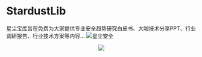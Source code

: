 # StardustLib
星尘宝库旨在免费为大家提供专业安全趋势研究白皮书、大咖技术分享PPT、行业调研报告、行业技术方案等内容…
![星尘安全](https://github.com/stardustsec/StardustLib/blob/main/logo.jpg )
<p align="center">
  <img src="https://github.com/stardustsec/StardustLib/blob/main/logo.jpg" />
</p>
   
